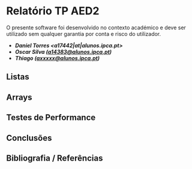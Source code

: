 # Relatório TP AED2
O presente software foi desenvolvido no contexto académico e deve ser utilizado sem qualquer garantia por conta e risco do utilizador.
- ___Daniel Torres <a17442|at|alunos.ipca.pt>___
- ___Oscar Silva (<a14383@alunos.ipca.pt>)___
- ___Thiago (<axxxxx@alunos.ipca.pt>)___


## Listas

## Arrays

## Testes de Performance

## Conclusões



## Bibliografia / Referências

